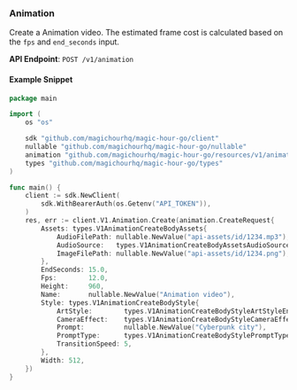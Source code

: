 
### Animation <a name="create"></a>

Create a Animation video. The estimated frame cost is calculated based on the `fps` and `end_seconds` input.

**API Endpoint**: `POST /v1/animation`

#### Example Snippet

```go
package main

import (
	os "os"

	sdk "github.com/magichourhq/magic-hour-go/client"
	nullable "github.com/magichourhq/magic-hour-go/nullable"
	animation "github.com/magichourhq/magic-hour-go/resources/v1/animation"
	types "github.com/magichourhq/magic-hour-go/types"
)

func main() {
	client := sdk.NewClient(
		sdk.WithBearerAuth(os.Getenv("API_TOKEN")),
	)
	res, err := client.V1.Animation.Create(animation.CreateRequest{
		Assets: types.V1AnimationCreateBodyAssets{
			AudioFilePath: nullable.NewValue("api-assets/id/1234.mp3"),
			AudioSource:   types.V1AnimationCreateBodyAssetsAudioSourceEnumFile,
			ImageFilePath: nullable.NewValue("api-assets/id/1234.png"),
		},
		EndSeconds: 15.0,
		Fps:        12.0,
		Height:     960,
		Name:       nullable.NewValue("Animation video"),
		Style: types.V1AnimationCreateBodyStyle{
			ArtStyle:        types.V1AnimationCreateBodyStyleArtStyleEnumPainterlyIllustration,
			CameraEffect:    types.V1AnimationCreateBodyStyleCameraEffectEnumAccelerate,
			Prompt:          nullable.NewValue("Cyberpunk city"),
			PromptType:      types.V1AnimationCreateBodyStylePromptTypeEnumAiChoose,
			TransitionSpeed: 5,
		},
		Width: 512,
	})
}

```
